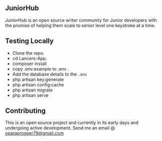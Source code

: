 ## JuniorHub

JuniorHub is an open source writer community for Junior developers with the promise of helping
them scale to senior level one keystroke at a time.


## Testing Locally
- Clone the repo.
- cd Lancers-App.
- composer install
- copy .env.example to .env .
- Add the database details to the `.env`
- php artisan key:generate
- php artisan config:cache
- php artisan migrate
- php artisan serve

## Contributing
This is an open source project and currently in its early days and undergoing active development.
Send me an email @ oparaprosper79@gmail.com

